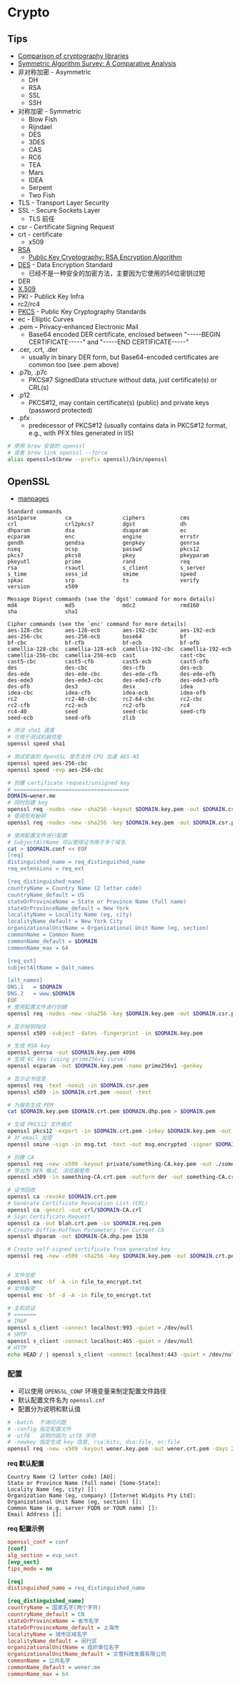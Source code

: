 # Crypto

## Tips
* [Comparison of cryptography libraries](https://en.wikipedia.org/wiki/Comparison_of_cryptography_libraries)
* [Symmetric Algorithm Survey: A Comparative Analysis](https://arxiv.org/pdf/1405.0398.pdf)
* 非对称加密 - Asymmetric
  * DH
  * RSA
  * SSL
  * SSH
* 对称加密 - Symmetric
  * Blow Fish
  * Rijndael
  * DES
  * 3DES
  * CAS
  * RC6
  * TEA
  * Mars
  * IDEA
  * Serpent
  * Two Fish
* TLS - Transport Layer Security
* SSL - Secure Sockets Layer
  * TLS 前任
* csr - Certificate Signing Request
* crt - certificate
  * x509
* [RSA](https://en.wikipedia.org/wiki/RSA_(cryptosystem))
  * [Public Key Cryptography: RSA Encryption Algorithm](https://youtu.be/wXB-V_Keiu8)
* [DES]() - Data Encryption Standard
  * 已经不是一种安全的加密方法，主要因为它使用的56位密钥过短
* DER
* [X.509](https://en.wikipedia.org/wiki/X.509)
* PKI - Publick Key Infra
* rc2/rc4
* [PKCS](https://en.wikipedia.org/wiki/PKCS) - Public Key Cryptography Standards
* ec - Elliptic Curves
* .pem – Privacy-enhanced Electronic Mail
  * Base64 encoded DER certificate, enclosed between "-----BEGIN CERTIFICATE-----" and "-----END CERTIFICATE-----"
* .cer, .crt, .der
  * usually in binary DER form, but Base64-encoded certificates are common too (see .pem above)
* .p7b, .p7c 
  * PKCS#7 SignedData structure without data, just certificate(s) or CRL(s)
* .p12
  * PKCS#12, may contain certificate(s) (public) and private keys (password protected)
* .pfx 
  * predecessor of PKCS#12 (usually contains data in PKCS#12 format, e.g., with PFX files generated in IIS)


```bash
# 使用 brew 安装的 openssl
# 或者 brew link openssl --force
alias openssl=$(brew --prefix openssl)/bin/openssl

```

## OpenSSL
* [manpages](https://www.openssl.org/docs/manpages.html)

```
Standard commands
asn1parse         ca                ciphers           cms
crl               crl2pkcs7         dgst              dh
dhparam           dsa               dsaparam          ec
ecparam           enc               engine            errstr
gendh             gendsa            genpkey           genrsa
nseq              ocsp              passwd            pkcs12
pkcs7             pkcs8             pkey              pkeyparam
pkeyutl           prime             rand              req
rsa               rsautl            s_client          s_server
s_time            sess_id           smime             speed
spkac             srp               ts                verify
version           x509

Message Digest commands (see the `dgst' command for more details)
md4               md5               mdc2              rmd160
sha               sha1

Cipher commands (see the `enc' command for more details)
aes-128-cbc       aes-128-ecb       aes-192-cbc       aes-192-ecb
aes-256-cbc       aes-256-ecb       base64            bf
bf-cbc            bf-cfb            bf-ecb            bf-ofb
camellia-128-cbc  camellia-128-ecb  camellia-192-cbc  camellia-192-ecb
camellia-256-cbc  camellia-256-ecb  cast              cast-cbc
cast5-cbc         cast5-cfb         cast5-ecb         cast5-ofb
des               des-cbc           des-cfb           des-ecb
des-ede           des-ede-cbc       des-ede-cfb       des-ede-ofb
des-ede3          des-ede3-cbc      des-ede3-cfb      des-ede3-ofb
des-ofb           des3              desx              idea
idea-cbc          idea-cfb          idea-ecb          idea-ofb
rc2               rc2-40-cbc        rc2-64-cbc        rc2-cbc
rc2-cfb           rc2-ecb           rc2-ofb           rc4
rc4-40            seed              seed-cbc          seed-cfb
seed-ecb          seed-ofb          zlib
```

```bash
# 测试 sha1 速度
# 可用于测试机器性能
openssl speed sha1

# 测试安装的 OpenSSL 是否支持 CPU 加速 AES-NI
openssl speed aes-256-cbc
openssl speed -evp aes-256-cbc

# 创建 certificate request/unsigned key
# ====================================
DOMAIN=wener.me
# 同时创建 key
openssl req -nodes -new -sha256 -keyout $DOMAIN.key.pem -out $DOMAIN.csr.pem
# 使用现有秘钥
openssl req -nodes -new -sha256 -key $DOMAIN.key.pem -out $DOMAIN.csr.pem

# 使用配置文件进行配置
# SubjectAltName 可以使得证书用于多个域名
cat > $DOMAIN.conf << EOF
[req]
distinguished_name = req_distinguished_name
req_extensions = req_ext

[req_distinguished_name]
countryName = Country Name (2 letter code)
countryName_default = US
stateOrProvinceName = State or Province Name (full name)
stateOrProvinceName_default = New York
localityName = Locality Name (eg, city)
localityName_default = New York City
organizationalUnitName = Organizational Unit Name (eg, section)
commonName = Common Name
commonName_default = $DOMAIN
commonName_max = 64

[req_ext]
subjectAltName = @alt_names

[alt_names]
DNS.1   = $DOMAIN
DNS.2   = www.$DOMAIN
EOF
# 使用配置文件进行创建
openssl req -nodes -new -sha256 -key $DOMAIN.key.pem -out $DOMAIN.csr.pem -config $DOMAIN.conf

# 显示秘钥指纹
openssl x509 -subject -dates -fingerprint -in $DOMAIN.key.pem

# 生成 RSA key
openssl genrsa -out $DOMAIN.key.pem 4096
# 生成 EC key (using prime256v1 curve)
openssl ecparam -out $DOMAIN.key.pem -name prime256v1 -genkey

# 显示证书信息
openssl req -text -noout -in $DOMAIN.csr.pem
openssl x509 -in $DOMAIN.crt.pem -noout -text

# 为服务生成 PEM
cat $DOMAIN.key.pem $DOMAIN.crt.pem $DOMAIN.dhp.pem > $DOMAIN.pem

# 生成 PKCS12 文件格式
openssl pkcs12 -export -in $DOMAIN.crt.pem -inkey $DOMAIN.key.pem -out blah.p12 -name "Bill Gates"
# 对 email 加密
openssl smine -sign -in msg.txt -text -out msg.encrypted -signer $DOMAIN.crt.pem -inkey $DOMAIN.key.pem

# 创建 CA
openssl req -new -x509 -keyout private/something-CA.key.pem -out ./something-CA.crt.pem -days 3650
# 导出为 DER 格式, 浏览器使用
openssl x509 -in something-CA.crt.pem -outform der -out something-CA.crt

# 证书回收
openssl ca -revoke $DOMAIN.crt.pem
# Generate Certificate Revocation List (CRL)
openssl ca -gencrl -out crl/$DOMAIN-CA.crl
# Sign Certificate Request
openssl ca -out blah.crt.pem -in $DOMAIN.req.pem
# Create Diffie-Hoffman Parameters for Current CA
openssl dhparam -out $DOMAIN-CA.dhp.pem 1536

# Create self-signed certificate from generated key
openssl req -new -x509 -sha256 -key $DOMAIN.key.pem -out $DOMAIN.crt.pem


# 文件加密
openssl enc -bf -A -in file_to_encrypt.txt
# 文件解密
openssl enc -bf -d -A -in file_to_encrypt.txt

# 主机验证
# =======
# IMAP
openssl s_client -connect localhost:993 -quiet > /dev/null
# SMTP
openssl s_client -connect localhost:465 -quiet > /dev/null
# HTTP
echo HEAD / | openssl s_client -connect localhost:443 -quiet > /dev/null
```


### 配置
* 可以使用 `OPENSSL_CONF` 环境变量来制定配置文件路径
* 默认配置文件名为 `openssl.cnf`
* 配置分为说明和默认值

```bash
# -batch  不询问问题
# -config 指定配置文件
# -utf8   说明内容为 utf8 字符
# -newkey 指定生成 key 信息, rsa:bits, dsa:file, ec:file
openssl req -new -x509 -keyout wener.key.pem -out wener.crt.pem -days 365 
```

__req 默认配置__
```
Country Name (2 letter code) [AU]:
State or Province Name (full name) [Some-State]:
Locality Name (eg, city) []:
Organization Name (eg, company) [Internet Widgits Pty Ltd]:
Organizational Unit Name (eg, section) []:
Common Name (e.g. server FQDN or YOUR name) []:
Email Address []:
```

__req 配置示例__
```ini
openssl_conf = conf
[conf]
alg_section = evp_sect
[evp_sect]
fips_mode = no

[req]
distinguished_name = req_distinguished_name

[req_distinguished_name]
countryName = 国家名字(两个字符)
countryName_default = CN
stateOrProvinceName = 省市名字
stateOrProvinceName_default = 上海市
localityName = 城市区域名字
localityName_default = 闵行区
organizationalUnitName = 组织单位名字
organizationalUnitName_default = 文雪科技发展有限公司
commonName = 公共名字
commonName_default = wener.me
commonName_max = 64
```
